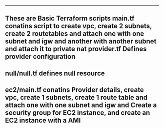 ------
These are Basic Terraform scripts 
main.tf conatins script to create vpc, create 2 subnets, create 2 routetables and attach one with one subnet and igw and another with another subnet and attach it to private nat
provider.tf Defines provider configuration
----------------
null/null.tf defines null resource
----------------
ec2/main.tf conatins Provider details, create vpc, create 1 subnets, create 1 route table and attach one with one subnet and igw and Create a security group for EC2 instance, and create an EC2 instance with a AMI
-------
